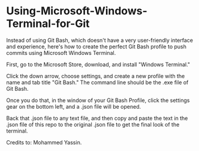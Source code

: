 # Using-Microsoft-Windows-Terminal-for-Git
Instead of using Git Bash, which doesn't have a very user-friendly interface and experience, here's how to create the perfect Git Bash profile to push commits using Microsoft Windows Terminal.


First, go to the Microsoft Store, download, and install "Windows Terminal."

Click the down arrow, choose settings, and create a new profile with the name and tab title "Git Bash." The command line should be the .exe file of Git Bash.

Once you do that, in the window of your Git Bash Profile, click the settings gear on the bottom left, and a .json file will be opened.

Back that .json file to any text file, and then copy and paste the text in the .json file of this repo to the original .json file to get the final look of the terminal.


Credits to: Mohammed Yassin.
